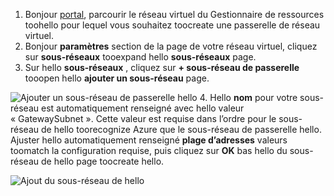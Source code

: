 1. Bonjour [portal](http://portal.azure.com), parcourir le réseau virtuel du Gestionnaire de ressources toohello pour lequel vous souhaitez toocreate une passerelle de réseau virtuel.
2. Bonjour **paramètres** section de la page de votre réseau virtuel, cliquez sur **sous-réseaux** tooexpand hello **sous-réseaux** page.
3. Sur hello **sous-réseaux** , cliquez sur **+ sous-réseau de passerelle** tooopen hello **ajouter un sous-réseau** page. 

  ![Ajouter un sous-réseau de passerelle hello](./media/vpn-gateway-add-gwsubnet-p2s-rm-portal-include/addgwsubnet.png "ajouter un sous-réseau de passerelle hello")
4. Hello **nom** pour votre sous-réseau est automatiquement renseigné avec hello valeur « GatewaySubnet ». Cette valeur est requise dans l’ordre pour le sous-réseau de hello toorecognize Azure que le sous-réseau de passerelle hello. Ajuster hello automatiquement renseigné **plage d’adresses** valeurs toomatch la configuration requise, puis cliquez sur **OK** bas hello du sous-réseau de hello page toocreate hello.

  ![Ajout du sous-réseau de hello](./media/vpn-gateway-add-gwsubnet-p2s-rm-portal-include/p2sgwsub.png "Ajout hello sous-réseau")
